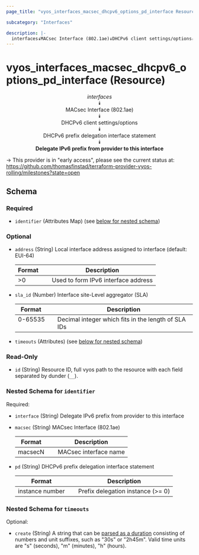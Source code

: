 ```yaml
---
page_title: "vyos_interfaces_macsec_dhcpv6_options_pd_interface Resource - vyos"

subcategory: "Interfaces"

description: |- 
  interfaces⯯MACsec Interface (802.1ae)⯯DHCPv6 client settings/options⯯DHCPv6 prefix delegation interface statement⯯Delegate IPv6 prefix from provider to this interface
---
```


# vyos_interfaces_macsec_dhcpv6_options_pd_interface (Resource)
<center>

*interfaces*  
⯯  
MACsec Interface (802.1ae)  
⯯  
DHCPv6 client settings/options  
⯯  
DHCPv6 prefix delegation interface statement  
⯯  
**Delegate IPv6 prefix from provider to this interface**


</center>

-> This provider is in "early access", please see the current status at: https://github.com/thomasfinstad/terraform-provider-vyos-rolling/milestones?state=open

## Schema

### Required

- `identifier` (Attributes Map) (see [below for nested schema](#nestedatt--identifier))

### Optional

- `address` (String) Local interface address assigned to interface (default: EUI-64)

    |Format  &emsp;|Description                          |
    |----------|---------------------------------------|
    |&gt;0      &emsp;|Used to form IPv6 interface address  |
- `sla_id` (Number) Interface site-Level aggregator (SLA)

    |Format   &emsp;|Description                                          |
    |-----------|-------------------------------------------------------|
    |0-65535  &emsp;|Decimal integer which fits in the length of SLA IDs  |
- `timeouts` (Attributes) (see [below for nested schema](#nestedatt--timeouts))

### Read-Only

- `id` (String) Resource ID, full vyos path to the resource with each field separated by dunder (`__`).

<a id="nestedatt--identifier"></a>
### Nested Schema for `identifier`

Required:

- `interface` (String) Delegate IPv6 prefix from provider to this interface
- `macsec` (String) MACsec Interface (802.1ae)

    |Format   &emsp;|Description            |
    |-----------|-------------------------|
    |macsecN  &emsp;|MACsec interface name  |
- `pd` (String) DHCPv6 prefix delegation interface statement

    |Format           &emsp;|Description                        |
    |-------------------|-------------------------------------|
    |instance number  &emsp;|Prefix delegation instance (&gt;= 0)  |


<a id="nestedatt--timeouts"></a>
### Nested Schema for `timeouts`

Optional:

- `create` (String) A string that can be [parsed as a duration](https://pkg.go.dev/time#ParseDuration) consisting of numbers and unit suffixes, such as &#34;30s&#34; or &#34;2h45m&#34;. Valid time units are &#34;s&#34; (seconds), &#34;m&#34; (minutes), &#34;h&#34; (hours).  
